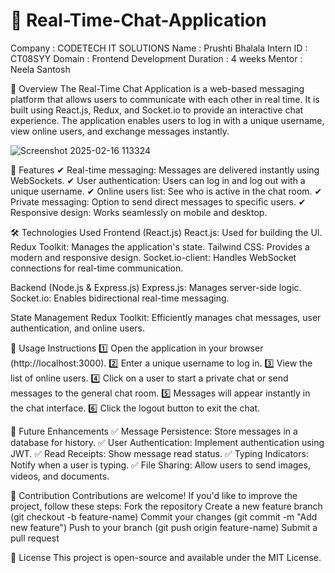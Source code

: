 # 📢 Real-Time-Chat-Application

Company : CODETECH IT SOLUTIONS 
Name : Prushti Bhalala 
Intern ID : CT08SYY 
Domain : Frontend Development 
Duration : 4 weeks 
Mentor : Neela Santosh

📝 Overview
The Real-Time Chat Application is a web-based messaging platform that allows users to communicate with each other in real time. It is built using React.js, Redux, and Socket.io to provide an interactive chat experience. The application enables users to log in with a unique username, view online users, and exchange messages instantly.

![Screenshot 2025-02-16 113324](https://github.com/user-attachments/assets/dc40ac00-9787-4a02-a641-71cc94013448)

🌟 Features
✔ Real-time messaging: Messages are delivered instantly using WebSockets.
✔ User authentication: Users can log in and log out with a unique username.
✔ Online users list: See who is active in the chat room.
✔ Private messaging: Option to send direct messages to specific users.
✔ Responsive design: Works seamlessly on mobile and desktop.

🛠️ Technologies Used
Frontend (React.js)
React.js: Used for building the UI.
Redux Toolkit: Manages the application's state.
Tailwind CSS: Provides a modern and responsive design.
Socket.io-client: Handles WebSocket connections for real-time communication.

Backend (Node.js & Express.js)
Express.js: Manages server-side logic.
Socket.io: Enables bidirectional real-time messaging.

State Management
Redux Toolkit: Efficiently manages chat messages, user authentication, and online users.

📌 Usage Instructions
1️⃣ Open the application in your browser (http://localhost:3000).
2️⃣ Enter a unique username to log in.
3️⃣ View the list of online users.
4️⃣ Click on a user to start a private chat or send messages to the general chat room.
5️⃣ Messages will appear instantly in the chat interface.
6️⃣ Click the logout button to exit the chat.

🚀 Future Enhancements
✅ Message Persistence: Store messages in a database for history.
✅ User Authentication: Implement authentication using JWT.
✅ Read Receipts: Show message read status.
✅ Typing Indicators: Notify when a user is typing.
✅ File Sharing: Allow users to send images, videos, and documents.

🤝 Contribution
Contributions are welcome! If you'd like to improve the project, follow these steps:
Fork the repository
Create a new feature branch (git checkout -b feature-name)
Commit your changes (git commit -m "Add new feature")
Push to your branch (git push origin feature-name)
Submit a pull request

📄 License
This project is open-source and available under the MIT License.

